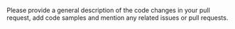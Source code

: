 Please provide a general description of the code changes in your pull request,
add code samples and mention any related issues or pull requests.
